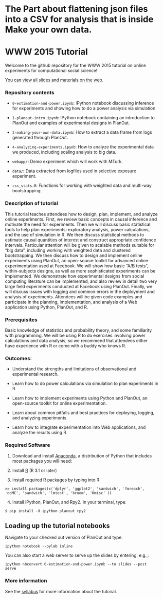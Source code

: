 
# The Part about flattening json files into a CSV for analysis that is inside Make your own data.

WWW 2015 Tutorial
=================

Welcome to the github repository for the WWW 2015 tutorial on online experiments for computational social science!

[You can view all slides and materials on the web.](https://eytan.github.io/www-15-tutorial)


### Repository contents

- `0-estimation-and-power.ipynb`: IPython notebook discussing inference for experiments and showing how to do a power analysis via simulation.

- `1-planout-intro.ipynb`: IPython notebook containing an introduction to PlanOut and examples of experimental designs in PlanOut.

- `2-making-your-own-data.ipynb`: How to extract a data frame from logs generated through PlanOut.

- `4-analyzing-experiments.ipynb`: How to analyze the experimental data we produced, including scaling analysis to big data.

- `webapp/`: Demo experiment which will work with MTurk.

- `data/`: Data extracted from logfiles used in selective exposure experiment.

- `css_stats.R`: Functions for working with weighted data and multi-way bootstrapping

### Description of tutorial
This tutorial teaches attendees how to design, plan, implement, and analyze online experiments. First, we review basic concepts in causal inference and motivate the need for experiments. Then we will discuss basic statistical tools to help plan experiments: exploratory analysis, power calculations, and the use of simulation in R. We then discuss statistical methods to estimate causal quantities of interest and construct appropriate confidence intervals. Particular attention will be given to scalable methods suitable for “big data”, including working with weighted data and clustered bootstrapping. We then discuss how to design and implement online experiments using PlanOut, an open-source toolkit for advanced online experimentation used at Facebook. We will show how basic “A/B tests”, within-subjects designs, as well as more sophisticated experiments can be implemented. We demonstrate how experimental designs from social computing literature can be implemented, and also review in detail two very large field experiments conducted at Facebook using PlanOut. Finally, we will discuss issues with logging and common errors in the deployment and analysis of experiments. Attendees will be given code examples and participate in the planning, implementation, and analysis of a Web application using Python, PlanOut, and R.

### Prerequisites
Basic knowledge of statistics and probability theory, and some familiarity with programming. We will be using R to do exercises involving power calculations and data analysis, so we recommend that attendees either have experience with R or come with a buddy who knows R.

### Outcomes:
- Understand the strengths and limitations of observational and experimental research.

- Learn how to do power calculations via simulation to plan experiments in R.

- Learn how to implement experiments using Python and PlanOut, an open-source toolkit for online experimentation.

- Learn about common pitfalls and best practices for deploying, logging, and analyzing experiments.

- Learn how to integrate experimentation into Web applications, and analyze the results using R.

### Required Software

1. Download and install [Anaconda](https://store.continuum.io/cshop/anaconda/), a distribution of Python that includes most packages you will need:
  
2. Install [R](http://cran.r-project.org/) (R 3.1 or later)

3. Install required R packages by typing into R:

```
>> install.packages(c('dplyr', 'ggplot2', 'sandwich', 'foreach', 'doMC', 'sandwich', 'lmtest', 'broom', 'Hmisc' ))
```

4. Install iPython, PlanOut, and Rpy2. In your terminal, type:

```
$ pip install -U ipython planout rpy2
```

## Loading up the tutorial notebooks

Navigate to your checked out version of PlanOut and type:

```
ipython notebook --pylab inline
```

You can also start a web server to serve up the slides by entering, e.g.,:

```
ipython nbconvert 0-estimation-and-power.ipynb --to slides --post serve
```

### More information
See the [syllabus](https://eytan.github.io/www-15-tutorial/) for more information about the tutorial.
